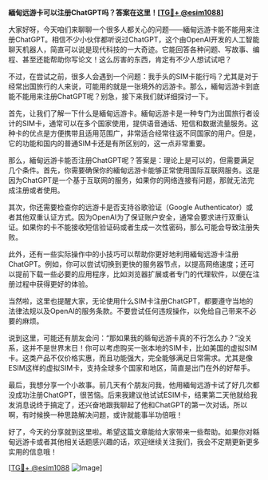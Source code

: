 **緬甸远游卡可以注册ChatGPT吗？答案在这里！[[TG💪+ @esim1088](https://t.me/s/esim1088)]**

大家好呀，今天咱们来聊聊一个很多人都关心的问题——緬甸远游卡能不能用来注册ChatGPT。相信不少小伙伴都听说过ChatGPT，这个由OpenAI开发的人工智能聊天机器人，简直可以说是现代科技的一大奇迹。它能回答各种问题、写故事、编程、甚至还能帮助你写论文！这么厉害的东西，肯定有不少人想试试吧？

不过，在尝试之前，很多人会遇到一个问题：我手头的SIM卡能行吗？尤其是对于经常出国旅行的人来说，可能用的就是一张境外的远游卡。那么，緬甸远游卡到底能不能用来注册ChatGPT呢？别急，接下来我们就详细探讨一下。

首先，让我们了解一下什么是緬甸远游卡。緬甸远游卡是一种专门为出国旅行者设计的SIM卡，通常可以在多个国家使用，提供语音通话、短信和数据流量服务。这种卡的优点是方便携带且适用范围广，非常适合经常往返不同国家的用户。但是，它的功能和国内的普通SIM卡还是有所区别的，这一点非常重要。

那么，緬甸远游卡能否注册ChatGPT呢？答案是：理论上是可以的，但需要满足几个条件。首先，你需要确保你的緬甸远游卡能够正常使用国际互联网服务。这是因为ChatGPT是一个基于互联网的服务，如果你的网络连接有问题，那就无法完成注册或者使用。

其次，你还需要检查你的远游卡是否支持谷歌验证（Google Authenticator）或者其他双重认证方式。因为OpenAI为了保证账户安全，通常会要求进行双重认证。如果你的卡不能接收短信验证码或者生成一次性密码，那么可能会导致注册失败。

此外，还有一些实际操作中的小技巧可以帮助你更好地利用緬甸远游卡注册ChatGPT。例如，你可以尝试切换到更快的服务器节点，以提高网络速度；还可以提前下载一些必要的应用程序，比如浏览器扩展或者专门的代理软件，以便在注册过程中获得更好的体验。

当然啦，这里也提醒大家，无论使用什么SIM卡注册ChatGPT，都要遵守当地的法律法规以及OpenAI的服务条款。不要尝试任何违规操作，以免给自己带来不必要的麻烦。

说到这里，可能还有朋友会问：“那如果我的緜甸远游卡真的不行怎么办？”没关系，这并不是世界末日！你可以考虑购买一张本地的SIM卡，比如美国的虚拟SIM卡。这类产品不仅价格实惠，而且功能强大，完全能够满足日常需求。尤其是像ESIM这样的虚拟SIM卡，支持全球多个国家和地区，简直是出门在外的好帮手。

最后，我想分享一个小故事。前几天有个朋友问我，他用緬甸远游卡试了好几次都没成功注册ChatGPT，很苦恼。后来我建议他试试ESIM卡，结果第二天他就给我发消息说终于搞定了，还兴奋地跟我聊起了他和ChatGPT的第一次对话。所以啊，有时候换一种思路解决问题，或许就能事半功倍哦！

好了，今天的分享就到这里啦。希望这篇文章能给大家带来一些帮助。如果你对緜甸远游卡或者其他相关话题感兴趣的话，欢迎继续关注我们，我会不定期更新更多实用的信息哦！

[[TG💪+ @esim1088](https://t.me/s/esim1088) ![Image](https://i.postimg.cc/4NQfJmqS/Snipaste-2025-05-13-00-14-12.png)]